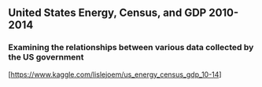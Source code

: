 ## United States Energy, Census, and GDP 2010-2014
### Examining the relationships between various data collected by the US government
[https://www.kaggle.com/lislejoem/us_energy_census_gdp_10-14]

